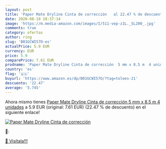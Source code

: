 ```yaml
---
layout: post
title: 'Paper Mate Dryline Cinta de corrección   al 22.47 % de descuento'
date: 2020-08-18 18:37:14
image: 'https://m.media-amazon.com/images/I/511-vep-z1L._SL200_.jpg'
comments: true
category: ofertas
author: ring
slug: 'B01GCWI57O-es'
actualPrice: 5.9 EUR
currency: EUR
price: 5.9
comparePrice: 7.61 EUR
prodname: 'Paper Mate Dryline Cinta de corrección  5 mm x 8.5 m  4 unidades'
country: 'es'
flag: '🇪🇸'
buyurl: 'https://www.amazon.es/dp/B01GCWI57O/?tag=tolees-21'
descuento: '22.47'
average: '5.745'
---
```


Ahora mismo tienes [Paper Mate Dryline Cinta de corrección  5 mm x 8.5 m  4 unidades](https://www.amazon.es/dp/B01GCWI57O/?tag=tolees-21) a 5.9 EUR (original: 7.61 EUR) (22.47 %  de descuento) en el siguiente enlace!

[![Paper Mate Dryline Cinta de corrección  ](https://m.media-amazon.com/images/I/511-vep-z1L._SL200_.jpg)](https://www.amazon.es/dp/B01GCWI57O/?tag=tolees-21)

🔎:


[🛒 Visítala!!!](https://www.amazon.es/dp/B01GCWI57O/?tag=tolees-21)
